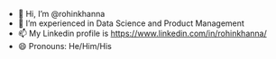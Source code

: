 - 👋 Hi, I’m @rohinkhanna
- 👀 I’m experienced in Data Science and Product Management
- 📫 My Linkedin profile is https://www.linkedin.com/in/rohinkhanna/
- 😄 Pronouns: He/Him/His


<!---
rohinkhanna/rohinkhanna is a ✨ special ✨ repository because its `README.md` (this file) appears on your GitHub profile.
You can click the Preview link to take a look at your changes.
--->
